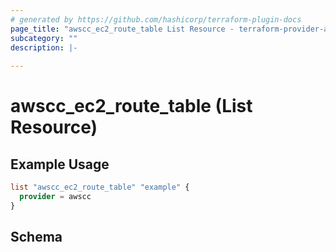 ```yaml
---
# generated by https://github.com/hashicorp/terraform-plugin-docs
page_title: "awscc_ec2_route_table List Resource - terraform-provider-awscc"
subcategory: ""
description: |-
  
---
```


# awscc_ec2_route_table (List Resource)



## Example Usage

```terraform
list "awscc_ec2_route_table" "example" {
  provider = awscc
}
```

<!-- schema generated by tfplugindocs -->
## Schema
